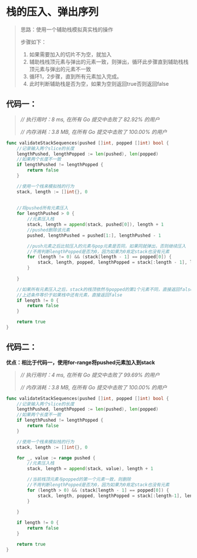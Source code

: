# 栈的压入、弹出序列



> 思路：使用一个辅助栈模拟真实栈的操作
>
> 步骤如下：
>
> 1. 如果需要加入的切片不为空，就加入
> 2. 辅助栈栈顶元素与弹出的元素一致，则弹出，循环此步骤直到辅助栈栈顶元素与弹出的元素不一致
> 3. 循环1，2步骤，直到所有元素加入完成。
> 4. 此时判断辅助栈是否为空，如果为空则返回true否则返回false



## 代码一：

> *// 执行用时：8 ms, 在所有 Go 提交中击败了 82.92% 的用户*
>
> *// 内存消耗：3.8 MB, 在所有 Go 提交中击败了 100.00% 的用户*

```go
func validateStackSequences(pushed []int, popped []int) bool {
	//记录输入两个slice的长度
	lengthPushed, lengthPopped := len(pushed), len(popped)
	//如果两个长度不一致
	if lengthPushed != lengthPopped {
		return false
	}

	//使用一个栈来模拟栈的行为
	stack, length := []int{}, 0
	
	
	//将pushed所有元素压入
	for lengthPushed > 0 {
		//元素压入栈
		stack, length = append(stack, pushed[0]), length + 1
		//pushed删除该元素
		pushed, lengthPushed = pushed[1:], lengthPushed - 1

		//push元素之后比较压入的元素与pop元素是否同，如果同就弹出，否则继续压入
		//不用判断lengthPopped是否为0，因为如果为0肯定stack也没有元素
        for (length != 0) && (stack[length - 1] == popped[0]) {
			stack, length, popped, lengthPopped = stack[:length - 1], length - 1, popped[1:], lengthPopped - 1
		}
		
	}

	//如果所有元素压入之后，stack的栈顶依然与popped的第1个元素不同，直接返回false
	//上述条件等价于如果栈中还有元素，直接返回false
	if length != 0 {
		return false
	} 

	return true
}
```

## 代码二：

**优点：相比于代码一，使用for-range将pushed元素加入到stack**

> *// 执行用时：4 ms, 在所有 Go 提交中击败了 99.69% 的用户*
>
> *// 内存消耗：3.8 MB, 在所有 Go 提交中击败了 100.00% 的用户*

```go
func validateStackSequences(pushed []int, popped []int) bool {
	//记录输入两个slice的长度
	lengthPushed, lengthPopped := len(pushed), len(popped)
	//如果两个长度不一致
	if lengthPushed != lengthPopped {
		return false
	}

	//使用一个栈来模拟栈的行为
	stack, length := []int{}, 0

	for _, value := range pushed {
		//元素压入栈
		stack, length = append(stack, value), length + 1

		//当前栈顶元素与popped的第一个元素一致，则删除
		//不用判断lengthPopped是否为0，因为如果为0肯定stack也没有元素
		for (length > 0) && (stack[length - 1] == popped[0]) {
			stack, length, popped, lengthPopped = stack[:length-1], length - 1, popped[1:], lengthPopped - 1
		}

	}
    
	if length != 0 {
		return false
	}

	return true
}
```


